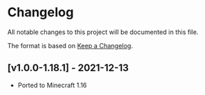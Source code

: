 # Changelog
All notable changes to this project will be documented in this file.

The format is based on [Keep a Changelog].

## [v1.0.0-1.18.1] - 2021-12-13
- Ported to Minecraft 1.16

[Keep a Changelog]: https://keepachangelog.com/en/1.0.0/
